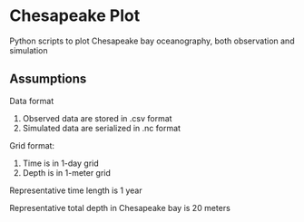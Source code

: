 # Chesapeake Plot
Python scripts to plot Chesapeake bay oceanography, both observation and simulation


## Assumptions
Data format
1. Observed data are stored in .csv format
2. Simulated data are serialized in .nc format

Grid format:
1. Time is in 1-day grid
2. Depth is in 1-meter grid

Representative time length is 1 year

Representative total depth in Chesapeake bay is 20 meters
